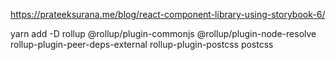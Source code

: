 https://prateeksurana.me/blog/react-component-library-using-storybook-6/

yarn add -D rollup @rollup/plugin-commonjs @rollup/plugin-node-resolve rollup-plugin-peer-deps-external rollup-plugin-postcss postcss